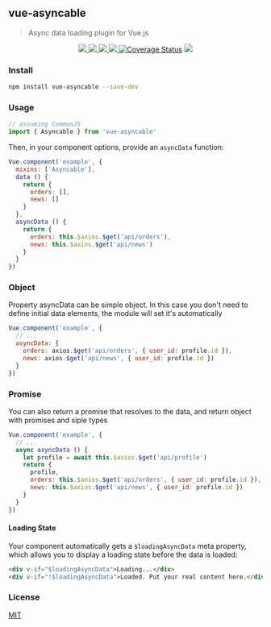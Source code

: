 ## vue-asyncable

> Async data loading plugin for Vue.js


<p align="center">
  <a href="https://npmcharts.com/compare/vue-asyncable?minimal=true">
    <img src="http://img.shields.io/npm/dm/vue-asyncable.svg">
  </a>
  <a href="https://www.npmjs.org/package/vue-asyncable">
    <img src="https://img.shields.io/npm/v/vue-asyncable.svg">
  </a>
  <a href="http://img.badgesize.io/https://unpkg.com/vue-asyncable/dist/vue-asyncable.js?compression=gzip&label=gzip%20size:%20JS">
    <img src="http://img.badgesize.io/https://unpkg.com/vue-asyncable/dist/vue-asyncable.cjs.js?compression=gzip&label=gzip%20size:%20JS">
  </a>
  <a href="LICENSE">
    <img src="https://img.shields.io/badge/License-MIT-green.svg">
  </a>
  <a href='https://coveralls.io/github/yariksav/vue-asyncable'><img src='https://coveralls.io/repos/github/yariksav/vue-asyncable/badge.svg' alt='Coverage Status' /></a>
  <a href='https://travis-ci.org/yariksav/vue-asyncable'><img src='https://travis-ci.org/yariksav/vue-asyncable.svg?branch=master' /></a>
</p>

### Install

``` bash
npm install vue-asyncable --save-dev
```

### Usage

``` js
// assuming CommonJS
import { Asyncable } from 'vue-asyncable'
```

Then, in your component options, provide an `asyncData` function:

``` js
Vue.component('example', {
  mixins: ['Asyncable'],
  data () {
    return {
      orders: [],
      news: []
    }
  },
  asyncData () {
    return {
      orders: this.$axios.$get('api/orders'),
      news: this.$axios.$get('api/news')
    }
  }
})
```

### Object

Property asyncData can be simple object. In this case you don't need to define initial data elements, the module will set it's automatically

``` js
Vue.component('example', {
  // ...
  asyncData: {
    orders: axios.$get('api/orders', { user_id: profile.id }),
    news: axios.$get('api/news', { user_id: profile.id })
  }
})
```
### Promise

You can also return a promise that resolves to the data, and return object with promises and siple types

``` js
Vue.component('example', {
  // ...
  async asyncData () {
    let profile = await this.$axios.$get('api/profile')
    return {
      profile,
      orders: this.$axios.$get('api/orders', { user_id: profile.id }),
      news: this.$axios.$get('api/news', { user_id: profile.id })
    }
  }
})
```


<!-- #### Reloading Data

The component also gets a method named `reloadAsyncData`, which obviously reloads the data:

``` js
Vue.component('example', {
  // ...
  asyncData() {
    // load data based on `this.params`
  },
  // reload when params change
  watch: {
    params: 'reloadAsyncData'
  }
})
``` -->

#### Loading State

Your component automatically gets a `$loadingAsyncData` meta property, which allows you to display a loading state before the data is loaded:

``` html
<div v-if="$loadingAsyncData">Loading...</div>
<div v-if="!$loadingAsyncData">Loaded. Put your real content here.</div>
```

### License

[MIT](http://opensource.org/licenses/MIT)